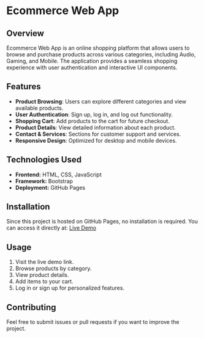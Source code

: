 # Ecommerce Web App

## Overview
Ecommerce Web App is an online shopping platform that allows users to browse and purchase products across various categories, including Audio, Gaming, and Mobile. The application provides a seamless shopping experience with user authentication and interactive UI components.

## Features
- **Product Browsing**: Users can explore different categories and view available products.
- **User Authentication**: Sign up, log in, and log out functionality.
- **Shopping Cart**: Add products to the cart for future checkout.
- **Product Details**: View detailed information about each product.
- **Contact & Services**: Sections for customer support and services.
- **Responsive Design**: Optimized for desktop and mobile devices.

## Technologies Used
- **Frontend:** HTML, CSS, JavaScript
- **Framework:** Bootstrap
- **Deployment:** GitHub Pages

## Installation
Since this project is hosted on GitHub Pages, no installation is required. You can access it directly at:
[Live Demo](https://santyosama.github.io/Ecommerce_WebApp/)

## Usage
1. Visit the live demo link.
2. Browse products by category.
3. View product details.
4. Add items to your cart.
5. Log in or sign up for personalized features.

## Contributing
Feel free to submit issues or pull requests if you want to improve the project.

